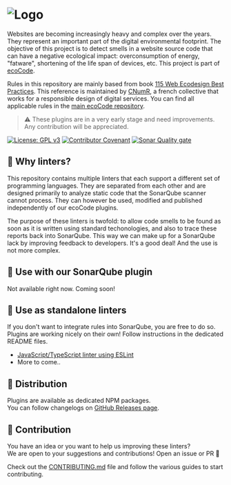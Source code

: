 ![Logo](https://github.com/green-code-initiative/ecoCode/blob/main/docs/resources/logo-large.png?raw=true)
======================================

Websites are becoming increasingly heavy and complex over the years. They represent an important part
of the digital environmental footprint. The objective of this project is to detect smells in a website source code
that can have a negative ecological impact: overconsumption of energy, "fatware", shortening of the life span of
devices, etc. This project is part of [ecoCode](https://github.com/green-code-initiative/ecoCode).

Rules in this repository are mainly based from book
[115 Web Ecodesign Best Practices](https://github.com/cnumr/best-practices).
This reference is maintained by [CNumR](https://collectif.greenit.fr/), a french collective that works
for a responsible design of digital services. You can find all applicable rules in
the [main ecoCode repository](https://github.com/green-code-initiative/ecoCode/tree/main/docs/rules).

> ⚠️ These plugins are in a very early stage and need improvements. Any contribution will be appreciated.

[![License: GPL v3](https://img.shields.io/badge/License-GPLv3-blue.svg)](https://www.gnu.org/licenses/gpl-3.0)
[![Contributor Covenant](https://img.shields.io/badge/Contributor%20Covenant-2.1-4baaaa.svg)](https://github.com/green-code-initiative/ecoCode-common/blob/main/doc/CODE_OF_CONDUCT.md)
[![Sonar Quality gate](https://img.shields.io/sonar/quality_gate/green-code-initiative_ecoCode-linter?server=https%3A%2F%2Fsonarcloud.io)](https://sonarcloud.io/project/overview?id=green-code-initiative_ecoCode-linter)

📣 Why linters?
----------------

This repository contains multiple linters that each support a different set of programming languages. They are separated
from each other and are designed primarily to analyze static code that the SonarQube scanner cannot process. They can
however be used, modified and published independently of our ecoCode plugins.

The purpose of these linters is twofold: to allow code smells to be found as soon as it is written using standard
techonologies, and also to trace these reports back into SonarQube. This way we can make up for a SonarQube lack by
improving feedback to developers. It's a good deal! And the use is not more complex.

🌿 Use with our SonarQube plugin
--------------------------------

Not available right now. Coming soon!

🔧 Use as standalone linters
----------------------------

If you don't want to integrate rules into SonarQube, you are free to do so.\
Plugins are working nicely on their own! Follow instructions in the dedicated README files.

- [JavaScript/TypeScript linter using ESLint](eslint-plugin/README.md)
- More to come..

🛒 Distribution
---------------

Plugins are available as dedicated NPM packages.\
You can follow changelogs on [GitHub Releases page](https://github.com/green-code-initiative/ecoCode-linter/releases).

🤝 Contribution
---------------

You have an idea or you want to help us improving these linters? \
We are open to your suggestions and contributions! Open an issue or PR 🚀

Check out the [CONTRIBUTING.md](CONTRIBUTING.md) file
and follow the various guides to start contributing.
